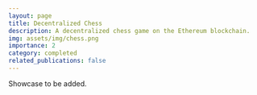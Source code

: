 ```yaml
---
layout: page
title: Decentralized Chess
description: A decentralized chess game on the Ethereum blockchain.
img: assets/img/chess.png
importance: 2
category: completed
related_publications: false
---
```


Showcase to be added.
